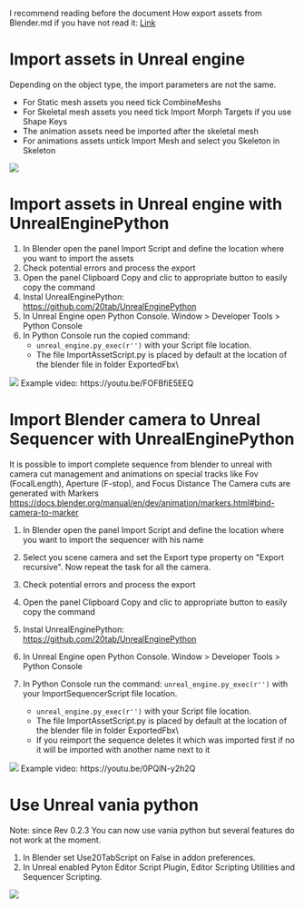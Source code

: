 I recommend reading before the document How export assets from Blender.md if you have not read it: [Link](https://github.com/xavier150/Blender-For-UnrealEngine-Addons/blob/master/Tuto/How%20export%20assets%20from%20Blender.md)

# Import assets in Unreal engine
Depending on the object type, the import parameters are not the same.
- For Static mesh assets you need tick CombineMeshs
- For Skeletal mesh assets you need tick Import Morph Targets if you use Shape Keys
- The animation assets need be imported after the skeletal mesh
- For animations assets untick Import Mesh and select you Skeleton in Skeleton
<img src="https://github.com/xavier150/Blender-For-UnrealEngine-Addons/blob/master/Tuto/ImportAssetDocParametersByType.jpg">


# Import assets in Unreal engine with UnrealEnginePython

1. In Blender open the panel Import Script and define the location where you want to import the assets
2. Check potential errors and process the export
3. Open the panel Clipboard Copy and clic to appropriate button to easily copy the command
4. Instal UnrealEnginePython: https://github.com/20tab/UnrealEnginePython
5. In Unreal Engine open Python Console. Window > Developer Tools > Python Console
6. In Python Console run the copied command: 
	- `unreal_engine.py_exec(r'')` with your Script file location. 
	- The file ImportAssetScript.py is placed by default at the location of the blender file in folder ExportedFbx\
	
<img src="https://github.com/xavier150/Blender-For-UnrealEngine-Addons/blob/master/Tuto/ImportAssetDocImportScript.jpg">
Example video: https://youtu.be/FOFBfiE5EEQ

# Import Blender camera to Unreal Sequencer with UnrealEnginePython
It is possible to import complete sequence from blender to unreal with camera cut management and animations on special tracks like Fov (FocalLength), Aperture (F-stop), and Focus Distance
The Camera cuts are generated with Markers https://docs.blender.org/manual/en/dev/animation/markers.html#bind-camera-to-marker

1. In Blender open the panel Import Script and define the location where you want to import the sequencer with his name
2. Select you scene camera and set the Export type property on "Export recursive". Now repeat the task for all the camera.
3. Check potential errors and process the export
4. Open the panel Clipboard Copy and clic to appropriate button to easily copy the command

5. Instal UnrealEnginePython: https://github.com/20tab/UnrealEnginePython
6. In Unreal Engine open Python Console. Window > Developer Tools > Python Console
7. In Python Console run the command: `unreal_engine.py_exec(r'')` with your ImportSequencerScript file location. 
	- `unreal_engine.py_exec(r'')` with your Script file location. 
	- The file ImportAssetScript.py is placed by default at the location of the blender file in folder ExportedFbx\
	- If you reimport the sequence deletes it which was imported first if no it will be imported with another name next to it

<img src="https://github.com/xavier150/Blender-For-UnrealEngine-Addons/blob/master/Tuto/ImportAssetDocSequencerScript.jpg">
Example video: https://youtu.be/0PQlN-y2h2Q

# Use Unreal vania python
Note: since Rev 0.2.3 You can now use vania python but several features do not work at the moment.
1. In Blender set Use20TabScript on False in addon preferences. 
2. In Unreal enabled Pyton Editor Script Plugin, Editor Scripting Utilities and Sequencer Scripting.
<img src="https://github.com/xavier150/Blender-For-UnrealEngine-Addons/blob/master/Tuto/ImportAssetDocVaniaPython.jpg">
